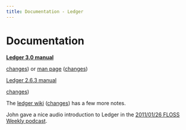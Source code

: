 ```yaml
---
title: Documentation - Ledger
---
```


# Documentation

**[Ledger 3.0 manual](3.0/doc/ledger3.html)**
<!-- ([pdf](3.0/doc/ledger3.pdf), -->
[changes](https://github.com/ledger/ledger/commits/next/doc/ledger3.texi))
or [man page](3.0/doc/ledger.1.html)
([changes](https://github.com/ledger/ledger/commits/next/doc/ledger.1))
<!-- Other: [README-1ST](3.0/README-1ST), [README.textile](3.0/README.textile), [doc/README](3.0/doc/README), [NEWS](3.0/doc/NEWS) -->

[Ledger 2.6.3 manual](2.6/ledger.html)
<!-- ([pdf](2.6/ledger.pdf), -->
[changes](https://github.com/ledger/ledger/commits/maint/ledger.texi))
<!-- Other: [README](2.6/README), [NEWS](2.6/NEWS) -->

The [ledger wiki](http://wiki.ledger-cli.org)
([changes](https://github.com/ledger/ledger/wiki/_history))
has a few more notes.

John gave a nice audio introduction to Ledger in the [2011/01/26 FLOSS Weekly podcast](http://twit.tv/floss150).
